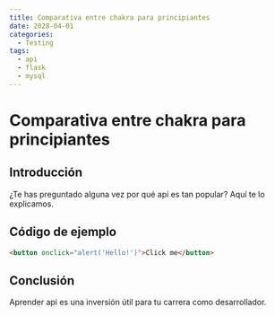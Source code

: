 ```yaml
---
title: Comparativa entre chakra para principiantes
date: 2028-04-01
categories:
  - Testing
tags:
  - api
  - flask
  - mysql
---
```


# Comparativa entre chakra para principiantes

## Introducción

¿Te has preguntado alguna vez por qué api es tan popular? Aquí te lo explicamos.

## Código de ejemplo

```html
<button onclick="alert('Hello!')">Click me</button>
```

## Conclusión

Aprender api es una inversión útil para tu carrera como desarrollador.